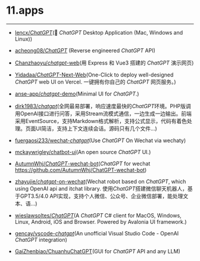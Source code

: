 # 11.apps

---

- [ lencx/*ChatGPT*](https://github.com/lencx/ChatGPT)(🔮 *ChatGPT* Desktop Application (Mac, Windows and Linux))

- [acheong08/*ChatGPT*](https://github.com/acheong08/ChatGPT) (Reverse engineered *ChatGPT* API)

- [Chanzhaoyu/*chatgpt*-web](https://github.com/Chanzhaoyu/chatgpt-web)(用 Express 和 Vue3 搭建的 *ChatGPT* 演示网页)

- [Yidadaa/*ChatGPT*-Next-Web](https://github.com/Yidadaa/ChatGPT-Next-Web)(One-Click to deploy well-designed *ChatGPT* web UI on Vercel. 一键拥有你自己的 *ChatGPT* 网页服务。)

- [anse-app/*chatgpt*-demo](https://github.com/anse-app/chatgpt-demo)(Minimal UI for *ChatGPT*.)

- [dirk1983/*chatgpt*](https://github.com/dirk1983/chatgpt)(全网最易部署，响应速度最快的*ChatGPT*环境。PHP版调用OpenAI接口进行问答，采用Stream流模式通信，一边生成一边输出。前端采用EventSource，支持Markdown格式解析，支持公式显示，代码有着色处理。页面UI简洁，支持上下文连续会话。源码只有几个文件…)

- [fuergaosi233/wechat-*chatgpt*](https://github.com/fuergaosi233/wechat-chatgpt)(Use *ChatGPT* On Wechat via wechaty)

- [mckaywrigley/chatbot-ui](https://github.com/mckaywrigley/chatbot-ui)(An open source *ChatGPT* UI.)

- [AutumnWhj/*ChatGPT*-wechat-bot](https://github.com/AutumnWhj/ChatGPT-wechat-bot)(*ChatGPT* for wechat https://github.com/AutumnWhj/ChatGPT-wechat-bot)

- [zhayujie/*chatgpt*-on-wechat](https://github.com/zhayujie/chatgpt-on-wechat)(Wechat robot based on *ChatGPT*, which using OpenAI api and itchat library. 使用*ChatGPT*搭建微信聊天机器人，基于GPT3.5/4.0 API实现，支持个人微信、公众号、企业微信部署，能处理文本、语…)

- [wieslawsoltes/*ChatGPT*](https://github.com/wieslawsoltes/ChatGPT)(A *ChatGPT* C# client for MacOS, Windows, Linux, Android, iOS and Browser. Powered by Avalonia UI framework.)

- [gencay/vscode-*chatgpt*](https://github.com/gencay/vscode-chatgpt)(An unofficial Visual Studio Code - OpenAI *ChatGPT* integration)

- [GaiZhenbiao/ChuanhuChatGPT](https://github.com/GaiZhenbiao/ChuanhuChatGPT)(GUI for *ChatGPT* API and any LLM)
